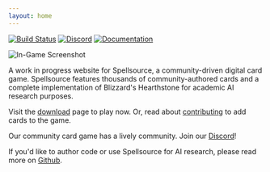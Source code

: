 ```yaml
---
layout: home
---
```


[![Build Status](https://travis-ci.org/hiddenswitch/Spellsource-Server.svg?branch=master)](https://travis-ci.org/hiddenswitch/Spellsource-Server)
[![Discord](https://img.shields.io/badge/chat-join%20us%20on%20discord-blue.svg?longCache=true&style=flat&icon=discord)](https://discord.gg/HmbESh2)
[![Documentation](https://img.shields.io/badge/docs-java-yellow.svg?longCache=true&style=flat)](https://hiddenswitch.github.io/Spellsource-Server/overview-summary.html)

![In-Game Screenshot](https://thumbs.gfycat.com/EverlastingGiddyBluetickcoonhound-size_restricted.gif)

A work in progress website for Spellsource, a community-driven digital card game. Spellsource features thousands of community-authored cards and a complete implementation of Blizzard's Hearthstone for academic AI research purposes.

Visit the [download](/download) page to play now. Or, read about [contributing](/contribute) to add cards to the game.

Our community card game has a lively community. Join our [Discord](https://discord.gg/HmbESh2)!

If you'd like to author code or use Spellsource for AI research, please read more on [Github](https://github.com/hiddenswitch/Spellsource-Server).
